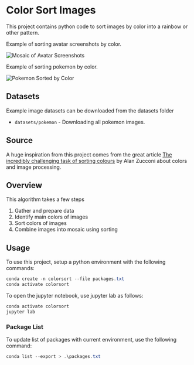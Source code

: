 # Color Sort Images

This project contains python code to sort images by color into a
rainbow or other pattern.

Example of sorting avatar screenshots by color.

![Mosaic of Avatar Screenshots](https://bl6pap003files.storage.live.com/y4mhHJXRhOyoj7SEDINgBtsDrWK-wxVvyyqFGZGMpIbB0x6ELqI1kQtKORwsfvNHG3lj8mySVMLFiSBVqEECZWPa25i_f8rX4AciOFCG-CIvtk9GguOlx5EyN701BuJjKjwd9mrEpXpDmOskHqZ-jiVtLZ-oLSY9pRn78r0rMrwTa3OqZkBPLZ5N8cWLv30QULw?width=644&height=660&cropmode=none)

Example of sorting pokemon by color.

![Pokemon Sorted by Color](https://bl6pap003files.storage.live.com/y4mflf4STp1iGCPW6LcznIxMf1aanzSMmSCNQH8bDd1dMqnNl_e0l8o3PYNk209CbgC6wV8mpFO8_Yqsc5H5j-EmA1CWkK5ZaCJZsYLEkRqU6o7efxQzzSrhD7VQM6gS7VNottURBI9p3NRhDRE5JxJSqeOmsG2MxX-aOErxvFMgUrtopBYdTpEJQgQe6HVX7wC?width=660&height=368&cropmode=none)

## Datasets

Example image datasets can be downloaded from the datasets folder

* `datasets/pokemon` - Downloading all pokemon images.

## Source

A huge inspiration from this project comes from the great article
[The incredibly challenging task of sorting colours](https://www.alanzucconi.com/2015/09/30/colour-sorting/)
by Alan Zucconi about colors and image processing.

## Overview

This algorithm takes a few steps

1. Gather and prepare data
1. Identify main colors of images
1. Sort colors of images
1. Combine images into mosaic using sorting

## Usage

To use this project, setup a python environment
with the following commands:

```PowerShell
conda create -n colorsort --file packages.txt
conda activate colorsort
```

To open the jupyter notebook, use jupyter lab
as follows:

```PowerShell
conda activate colorsort
jupyter lab
```

### Package List

To update list of packages with current environment, use the following command:

```PowerShell
conda list --export > .\packages.txt
```
